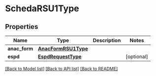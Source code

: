 # SchedaRSU1Type

## Properties
Name | Type | Description | Notes
------------ | ------------- | ------------- | -------------
**anac_form** | [**AnacFormRSU1Type**](AnacFormRSU1Type.md) |  | 
**espd** | [**EspdRequestType**](EspdRequestType.md) |  | [optional] 

[[Back to Model list]](../README.md#documentation-for-models) [[Back to API list]](../README.md#documentation-for-api-endpoints) [[Back to README]](../README.md)

